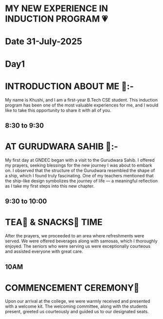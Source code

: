 # MY NEW EXPERIENCE IN INDUCTION PROGRAM 💗

# Date 31-July-2025
# Day1

# INTRODUCTION ABOUT ME 💁:-
My name is Khushi, and I am a first-year B.Tech CSE student. This induction program has been one of the most valuable experiences for me, and I would like to take this opportunity to share it with all of you.

## 8:30 to 9:30 

# AT GURUDWARA SAHIB 🛐:-
My first day at GNDEC began with a visit to the Gurudwara Sahib. I offered my prayers, seeking blessings for the new journey I was about to embark on. I observed that the structure of the Gurudwara resembled the shape of a ship, which I found truly fascinating. One of my teachers mentioned that the ship-like design symbolizes the journey of life — a meaningful reflection as I take my first steps into this new chapter.

 ## 9:30 to 10:00 

 # TEA🧋 & SNACKS🥪 TIME 
After the prayers, we proceeded to an area where refreshments were served. We were offered beverages along with samosas, which I thoroughly enjoyed. The seniors who were serving us were exceptionally courteous and assisted everyone with great care.

## 10AM

# COMMENCEMENT CEREMONY🎉
Upon our arrival at the college, we were warmly received and presented with a welcome kit. The welcoming committee, along with the students present, greeted us courteously and guided us to our designated seats.


 
